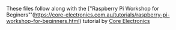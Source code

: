 These files follow along with the ["Raspberry Pi Workshop for Beginers"'(https://core-electronics.com.au/tutorials/raspberry-pi-workshop-for-beginners.html) tutorial by [Core Electronics](https://core-electronics.com.au/)